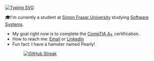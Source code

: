 [![Typing SVG](https://readme-typing-svg.herokuapp.com?color=1145F7&center=true&vCenter=true&lines=Hi+there%2C+I'm+Grant!+%F0%9F%91%8B)](https://git.io/typing-svg)

🎓I'm currently a student at [Simon Fraser University](https://www.sfu.ca/) studying [Software Systems](https://www.sfu.ca/computing/prospective-students/undergraduate-students/programs/degree-programs/softwaresystems.html).

<!-- 🦁My website: [Grendlee](https://Grendlee.com/) -->

-  My goal right now is to complete the [CompTIA A+](https://www.comptia.org/certifications/a) certification.
-  How to reach me: <a href="mailto:grantley.kuo@gmail.com">Email</a> or [Linkedin](https://www.linkedin.com/in/grantley-kuo-4504a6125/)
-  Fun fact: I have a hamster named Pearly!
<!-- -  Current interest: Developing a [weather web application](https://github.com/Grendlee/Weather-Web-Application) that reports the current weather data to the user based on their device location. -->
<!-- -  Certs:  -->
<!-- -  Accomplishments:  -->

&emsp;&emsp;&emsp;&emsp;
[![GitHub Streak](https://streak-stats.demolab.com?user=Grendlee&card_width=230&hide_current_streak=true&hide_longest_streak=true)](https://git.io/streak-stats)
